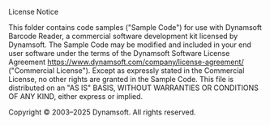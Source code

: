 License Notice  

This folder contains code samples ("Sample Code") for use with Dynamsoft Barcode Reader, a commercial software development kit licensed by Dynamsoft. The Sample Code may be modified and included in your end user software under the terms of the Dynamsoft Software License Agreement https://www.dynamsoft.com/company/license-agreement/ ("Commercial License"). Except as expressly stated in the Commercial License, no other rights are granted in the Sample Code. This file is distributed on an "AS IS" BASIS, WITHOUT WARRANTIES OR CONDITIONS OF ANY KIND, either express or implied.

Copyright © 2003–2025 Dynamsoft. All rights reserved.
